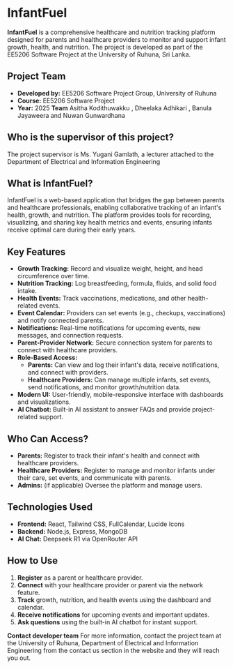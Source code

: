 # InfantFuel

**InfantFuel** is a comprehensive healthcare and nutrition tracking platform designed for parents and healthcare providers to monitor and support infant growth, health, and nutrition. The project is developed as part of the EE5206 Software Project at the University of Ruhuna, Sri Lanka.

## Project Team
- **Developed by:** EE5206 Software Project Group, University of Ruhuna
- **Course:** EE5206 Software Project
- **Year:** 2025
**Team** Asitha Kodithuwakku , Dheelaka Adhikari , Banula Jayaweera and Nuwan Gunwardhana 

## Who is the supervisor of this project?
The project supervisor is Ms. Yugani Gamlath, a lecturer attached to the Department of Electrical and Information Engineering

## What is InfantFuel?
InfantFuel is a web-based application that bridges the gap between parents and healthcare professionals, enabling collaborative tracking of an infant's health, growth, and nutrition. The platform provides tools for recording, visualizing, and sharing key health metrics and events, ensuring infants receive optimal care during their early years.

## Key Features
- **Growth Tracking:** Record and visualize weight, height, and head circumference over time.
- **Nutrition Tracking:** Log breastfeeding, formula, fluids, and solid food intake.
- **Health Events:** Track vaccinations, medications, and other health-related events.
- **Event Calendar:** Providers can set events (e.g., checkups, vaccinations) and notify connected parents.
- **Notifications:** Real-time notifications for upcoming events, new messages, and connection requests.
- **Parent-Provider Network:** Secure connection system for parents to connect with healthcare providers.
- **Role-Based Access:**
  - **Parents:** Can view and log their infant's data, receive notifications, and connect with providers.
  - **Healthcare Providers:** Can manage multiple infants, set events, send notifications, and monitor growth/nutrition data.
- **Modern UI:** User-friendly, mobile-responsive interface with dashboards and visualizations.
- **AI Chatbot:** Built-in AI assistant to answer FAQs and provide project-related support.

## Who Can Access?
- **Parents:** Register to track their infant's health and connect with healthcare providers.
- **Healthcare Providers:** Register to manage and monitor infants under their care, set events, and communicate with parents.
- **Admins:** (if applicable) Oversee the platform and manage users.

## Technologies Used
- **Frontend:** React, Tailwind CSS, FullCalendar, Lucide Icons
- **Backend:** Node.js, Express, MongoDB
- **AI Chat:** Deepseek R1 via OpenRouter API

## How to Use
1. **Register** as a parent or healthcare provider.
2. **Connect** with your healthcare provider or parent via the network feature.
3. **Track** growth, nutrition, and health events using the dashboard and calendar.
4. **Receive notifications** for upcoming events and important updates.
5. **Ask questions** using the built-in AI chatbot for instant support.


**Contact developer team**
For more information, contact the project team at the University of Ruhuna, Department of Electrical and Information Engineering from the contact us section in the website and they will reach you out.
